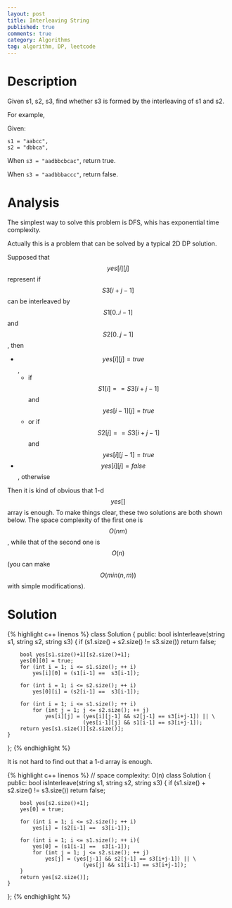 ```yaml
---
layout: post
title: Interleaving String
published: true
comments: true
category: Algorithms
tag: algorithm, DP, leetcode
---
```



# Description

Given s1, s2, s3, find whether s3 is formed by the interleaving of s1 and s2.

For example,

Given:

    s1 = "aabcc",
    s2 = "dbbca",

When ``s3 = "aadbbcbcac"``, return true.

When ``s3 = "aadbbbaccc"``, return false.

# Analysis

The simplest way to solve this problem is DFS, whis has exponential time complexity.

Actually this is a problem that can be solved by a typical 2D DP solution.

Supposed that $$yes[i][j]$$ represent if $$S3[i+j-1]$$ can be interleaved by $$S1[0..i-1]$$ and $$S2[0..j-1]$$, then

- $$yes[i][j] = true$$, 
    - if $$S1[i] == S3[i + j - 1]$$ and $$yes[i-1][j] = true$$
    - or if $$S2[j] == S3[i + j - 1]$$ and $$yes[i][j-1] = true$$
- $$yes[i][j] = false$$, otherwise

Then it is kind of obvious that 1-d $$yes[]$$ array is enough. To make things clear, these two solutions are both shown below. The space complexity of the first one is $$O(nm)$$, while that of the second one is $$O(n)$$ (you can make $$O(min(n, m))$$ with simple modifications).

# Solution

{% highlight c++ linenos %}
class Solution {
public:
    bool isInterleave(string s1, string s2, string s3) {
        if (s1.size() + s2.size() != s3.size())
            return false;
            
        bool yes[s1.size()+1][s2.size()+1];
        yes[0][0] = true;
        for (int i = 1; i <= s1.size(); ++ i)
            yes[i][0] = (s1[i-1] ==  s3[i-1]);

        for (int i = 1; i <= s2.size(); ++ i)
            yes[0][i] = (s2[i-1] ==  s3[i-1]);
        
        for (int i = 1; i <= s1.size(); ++ i)
            for (int j = 1; j <= s2.size(); ++ j)
                yes[i][j] = (yes[i][j-1] && s2[j-1] == s3[i+j-1]) || \
                            (yes[i-1][j] && s1[i-1] == s3[i+j-1]);
        return yes[s1.size()][s2.size()];
    }

};
{% endhighlight %}

It is not hard to find out that a 1-d array is enough.

{% highlight c++ linenos %}
// space complexity: O(n) 
class Solution {
public:
    bool isInterleave(string s1, string s2, string s3) {
        if (s1.size() + s2.size() != s3.size())
            return false;
            
        bool yes[s2.size()+1];
        yes[0] = true;        

        for (int i = 1; i <= s2.size(); ++ i)
            yes[i] = (s2[i-1] ==  s3[i-1]);
        
        for (int i = 1; i <= s1.size(); ++ i){
            yes[0] = (s1[i-1] ==  s3[i-1]);
            for (int j = 1; j <= s2.size(); ++ j)
                yes[j] = (yes[j-1] && s2[j-1] == s3[i+j-1]) || \
                            (yes[j] && s1[i-1] == s3[i+j-1]);
        }
        return yes[s2.size()];
    }

};
{% endhighlight %}